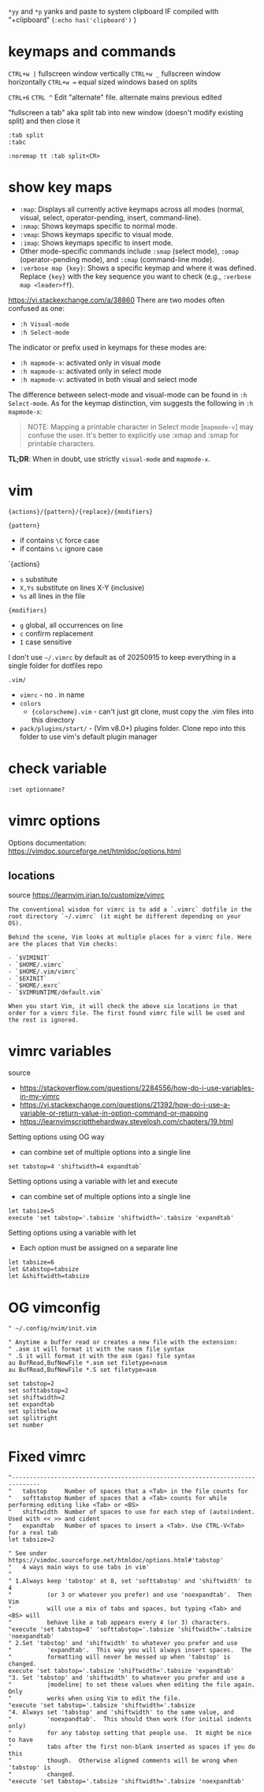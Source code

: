 `*yy` and `*p` yanks and paste to system clipboard IF compiled with "+clipboard" (`:echo has('clipboard')` )


# keymaps and commands

`CTRL+w |` fullscreen window vertically
`CTRL+w _` fullscreen window horizontally
`CTRL+w =` equal sized windows based on splits 

`CTRL+6` `CTRL ^` Edit "alternate" file. alternate mains previous edited

"fullscreen a tab" aka split tab into new window (doesn't modify existing split) and then close it
```
:tab split
:tabc

:noremap tt :tab split<CR>
```


# show key maps
- `:map`: Displays all currently active keymaps across all modes (normal, visual, select, operator-pending, insert, command-line).
- `:nmap`: Shows keymaps specific to normal mode.
- `:vmap`: Shows keymaps specific to visual mode.
- `:imap`: Shows keymaps specific to insert mode.
- Other mode-specific commands include `:smap` (select mode), `:omap` (operator-pending mode), and `:cmap` (command-line mode).
- `:verbose map {key}`: Shows a specific keymap and where it was defined. Replace `{key}` with the key sequence you want to check (e.g., `:verbose map <leader>ff`).

https://vi.stackexchange.com/a/38860
There are two modes often confused as one:
- `:h Visual-mode`
- `:h Select-mode`

The indicator or prefix used in keymaps for these modes are:
- `:h mapmode-x`: activated only in visual mode
- `:h mapmode-s`: activated only in select mode
- `:h mapmode-v`: activated in both visual and select mode

The difference between select-mode and visual-mode can be found in `:h Select-mode`. As for the keymap distinction, vim suggests the following in `:h mapmode-x`:

> NOTE: Mapping a printable character in Select mode [`mapmode-v`] may confuse the user. It's better to explicitly use :xmap and :smap for printable characters.

**TL;DR**: When in doubt, use strictly `visual-mode` and `mapmode-x`.
# vim
`{actions}/{pattern}/{replace}/{modifiers}`

`{pattern}`
- if contains `\C` force case
- if contains `\c` ignore case

`{actions}
- `s` substitute
- `X,Ys` substitute on lines X-Y (inclusive)
- `%s` all lines in the file

`{modifiers}`
- `g` global, all occurrences on line
- `c` confirm replacement
- `I` case sensitive

I don't use `~/.vimrc` by default as of 20250915 to keep everything in a single folder for dotfiles repo

`.vim/`
- `vimrc` - no . in name
- `colors`
	- `{colorscheme}.vim` - can't just git clone, must copy the .vim files into this directory
- `pack/plugins/start/` - (Vim v8.0+) plugins folder. Clone repo into this folder to use vim's default plugin manager

# check variable
`:set optionname?`

# vimrc options
Options documentation: https://vimdoc.sourceforge.net/htmldoc/options.html

## locations
source https://learnvim.irian.to/customize/vimrc
```
The conventional wisdom for vimrc is to add a `.vimrc` dotfile in the root directory `~/.vimrc` (it might be different depending on your OS).

Behind the scene, Vim looks at multiple places for a vimrc file. Here are the places that Vim checks:

- `$VIMINIT`
- `$HOME/.vimrc`
- `$HOME/.vim/vimrc`
- `$EXINIT`
- `$HOME/.exrc`
- `$VIMRUNTIME/default.vim`

When you start Vim, it will check the above six locations in that order for a vimrc file. The first found vimrc file will be used and the rest is ignored.
```

# vimrc variables
source  
- https://stackoverflow.com/questions/2284556/how-do-i-use-variables-in-my-vimrc
- https://vi.stackexchange.com/questions/21392/how-do-i-use-a-variable-or-return-value-in-option-command-or-mapping
- https://learnvimscriptthehardway.stevelosh.com/chapters/19.html

Setting options using OG way
-  can combine set of multiple options into a single line
```
set tabstop=4 'shiftwidth=4 expandtab`
```

Setting options using a variable with let and execute
-  can combine set of multiple options into a single line
```
let tabsize=5
execute 'set tabstop='.tabsize 'shiftwidth='.tabsize 'expandtab'
```

Setting options using a variable with let
- Each option must be assigned on a separate line
```
let tabsize=6
let &tabstop=tabsize
let &shiftwidth=tabsize
```



# OG vimconfig
```
" ~/.config/nvim/init.vim

" Anytime a buffer read or creates a new file with the extension:
" .asm it will format it with the nasm file syntax
" .S it will format it with the asm (gas) file syntax
au BufRead,BufNewFile *.asm set filetype=nasm
au BufRead,BufNewFile *.S set filetype=asm

set tabstop=2
set softtabstop=2
set shiftwidth=2
set expandtab
set splitbelow
set splitright
set number
```

# Fixed vimrc
```
"------------------------------------------------------------------------------
"   tabstop     Number of spaces that a <Tab> in the file counts for
"   softtabstop Number of spaces that a <Tab> counts for while performing editing like <Tab> or <BS>
"   shiftwidth  Number of spaces to use for each step of (auto)indent. Used with << >> and cident 
"   expandtab   Number of spaces to insert a <Tab>. Use CTRL-V<Tab> for a real tab
let tabsize=2

" See under https://vimdoc.sourceforge.net/htmldoc/options.html#'tabstop'
"   4 ways main ways to use tabs in vim'
"
" 1.Always keep 'tabstop' at 8, set 'softtabstop' and 'shiftwidth' to 4
"          (or 3 or whatever you prefer) and use 'noexpandtab'.  Then Vim
"          will use a mix of tabs and spaces, but typing <Tab> and <BS> will
"          behave like a tab appears every 4 (or 3) characters.
"execute 'set tabstop=8' 'softtabstop='.tabsize 'shiftwidth='.tabsize 'noexpandtab'
" 2.Set 'tabstop' and 'shiftwidth' to whatever you prefer and use
"          'expandtab'.  This way you will always insert spaces.  The
"          formatting will never be messed up when 'tabstop' is changed.
execute 'set tabstop='.tabsize 'shiftwidth='.tabsize 'expandtab'
"3. Set 'tabstop' and 'shiftwidth' to whatever you prefer and use a
"          |modeline| to set these values when editing the file again.  Only
"          works when using Vim to edit the file.
"execute 'set tabstop='.tabsize 'shiftwidth='.tabsize
"4. Always set 'tabstop' and 'shiftwidth' to the same value, and
"          'noexpandtab'.  This should then work (for initial indents only)
"          for any tabstop setting that people use.  It might be nice to have
"          tabs after the first non-blank inserted as spaces if you do this
"          though.  Otherwise aligned comments will be wrong when 'tabstop' is
"          changed.
"execute 'set tabstop='.tabsize 'shiftwidth='.tabsize 'noexpandtab'

```